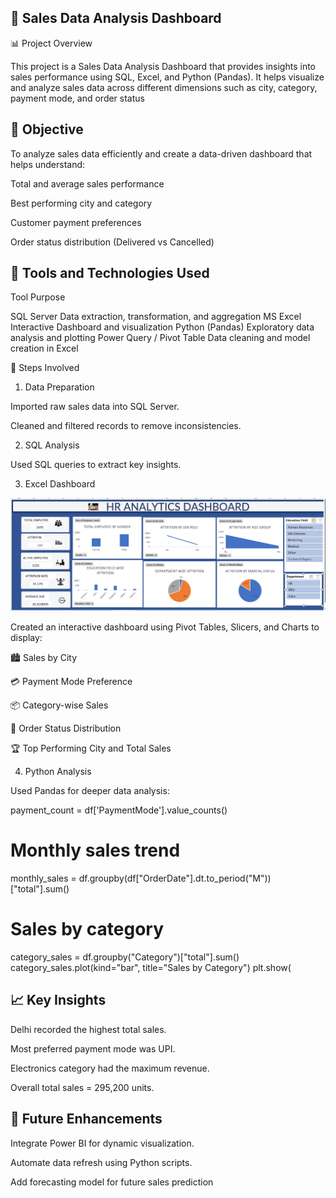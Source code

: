 
## 🧾 Sales Data Analysis Dashboard

📊 Project Overview

This project is a Sales Data Analysis Dashboard that provides insights into sales performance using SQL, Excel, and Python (Pandas).
It helps visualize and analyze sales data across different dimensions such as city, category, payment mode, and order status

## 🎯 Objective

To analyze sales data efficiently and create a data-driven dashboard that helps understand:

Total and average sales performance

Best performing city and category

Customer payment preferences

Order status distribution (Delivered vs Cancelled)


## 🧠 Tools and Technologies Used

Tool	Purpose

SQL Server	Data extraction, transformation, and aggregation
MS Excel	Interactive Dashboard and visualization
Python (Pandas)	Exploratory data analysis and plotting
Power Query / Pivot Table	Data cleaning and model creation in Excel

🧩 Steps Involved

1. Data Preparation

Imported raw sales data into SQL Server.

Cleaned and filtered records to remove inconsistencies.


2. SQL Analysis

Used SQL queries to extract key insights.


3. Excel Dashboard

![Dashboard Screenshot](dashboard.png)

Created an interactive dashboard using Pivot Tables, Slicers, and Charts to display:

🏙 Sales by City

💳 Payment Mode Preference

📦 Category-wise Sales

🚚 Order Status Distribution

🏆 Top Performing City and Total Sales



4. Python Analysis

Used Pandas for deeper data analysis:

payment_count = df['PaymentMode'].value_counts()

# Monthly sales trend
monthly_sales = df.groupby(df["OrderDate"].dt.to_period("M"))["total"].sum()

# Sales by category
category_sales = df.groupby("Category")["total"].sum()
category_sales.plot(kind="bar", title="Sales by Category")
plt.show(

## 📈 Key Insights

Delhi recorded the highest total sales.

Most preferred payment mode was UPI.

Electronics category had the maximum revenue.

Overall total sales = 295,200 units.


## 🚀 Future Enhancements

Integrate Power BI for dynamic visualization.

Automate data refresh using Python scripts.

Add forecasting model for future sales prediction



